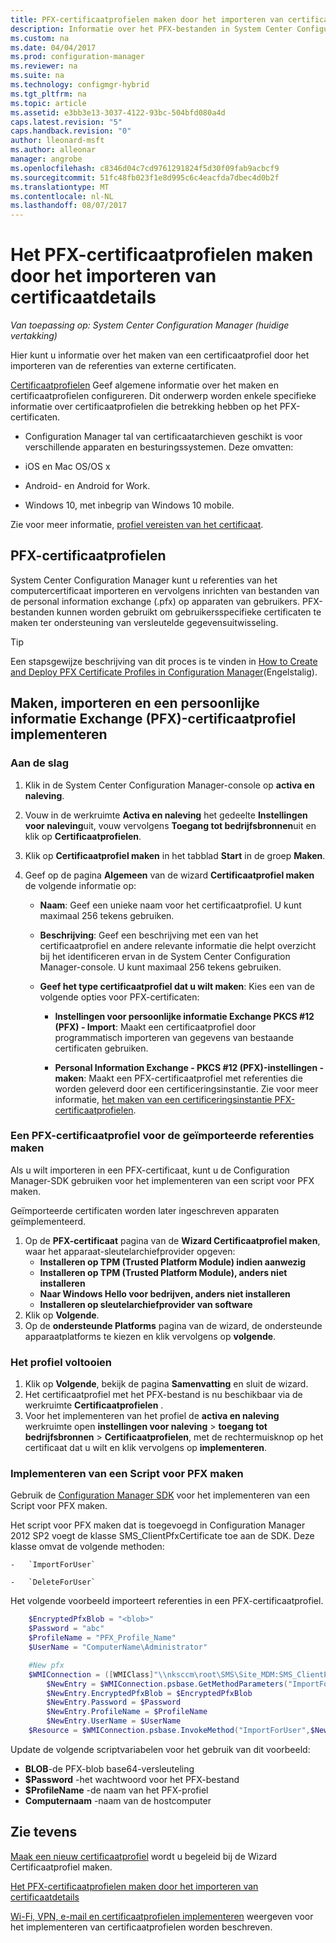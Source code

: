 ```yaml
---
title: PFX-certificaatprofielen maken door het importeren van certificaatdetails | Microsoft Docs
description: Informatie over het PFX-bestanden in System Center Configuration Manager gebruiken voor het genereren van gebruikersspecifieke certificaten die ondersteuning van versleutelde gegevensuitwisseling.
ms.custom: na
ms.date: 04/04/2017
ms.prod: configuration-manager
ms.reviewer: na
ms.suite: na
ms.technology: configmgr-hybrid
ms.tgt_pltfrm: na
ms.topic: article
ms.assetid: e3bb3e13-3037-4122-93bc-504bfd080a4d
caps.latest.revision: "5"
caps.handback.revision: "0"
author: lleonard-msft
ms.author: alleonar
manager: angrobe
ms.openlocfilehash: c8346d04c7cd9761291824f5d30f09fab9acbcf9
ms.sourcegitcommit: 51fc48fb023f1e8d995c6c4eacfda7dbec4d0b2f
ms.translationtype: MT
ms.contentlocale: nl-NL
ms.lasthandoff: 08/07/2017
---
```

# <a name="how-to-create-pfx-certificate-profiles-by-importing-certificate-details"></a>Het PFX-certificaatprofielen maken door het importeren van certificaatdetails

*Van toepassing op: System Center Configuration Manager (huidige vertakking)*


Hier kunt u informatie over het maken van een certificaatprofiel door het importeren van de referenties van externe certificaten.  

[Certificaatprofielen](../../protect/deploy-use/introduction-to-certificate-profiles.md) Geef algemene informatie over het maken en certificaatprofielen configureren. Dit onderwerp worden enkele specifieke informatie over certificaatprofielen die betrekking hebben op het PFX-certificaten.

-  Configuration Manager tal van certificaatarchieven geschikt is voor verschillende apparaten en besturingssystemen.  Deze omvatten:

 -   iOS en Mac OS/OS x
 -   Android- en Android for Work.
 -   Windows 10, met inbegrip van Windows 10 mobile.

Zie voor meer informatie, [profiel vereisten van het certificaat](../../protect/plan-design/prerequisites-for-certificate-profiles.md).

## <a name="pfx-certificate-profiles"></a>PFX-certificaatprofielen
System Center Configuration Manager kunt u referenties van het computercertificaat importeren en vervolgens inrichten van bestanden van de personal information exchange (.pfx) op apparaten van gebruikers. PFX-bestanden kunnen worden gebruikt om gebruikersspecifieke certificaten te maken ter ondersteuning van versleutelde gegevensuitwisseling.

> [!TIP]  
>  Een stapsgewijze beschrijving van dit proces is te vinden in [How to Create and Deploy PFX Certificate Profiles in Configuration Manager](http://blogs.technet.com/b/karanrustagi/archive/2015/09/01/how-to-create-and-deploy-pfx-certificate-profiles-in-configuration-manager.aspx)(Engelstalig).  

## <a name="create-import-and-deploy-a-personal-information-exchange-pfx-certificate-profile"></a>Maken, importeren en een persoonlijke informatie Exchange (PFX)-certificaatprofiel implementeren  

### <a name="get-started"></a>Aan de slag

1.  Klik in de System Center Configuration Manager-console op **activa en naleving**.  
2.  Vouw in de werkruimte **Activa en naleving** het gedeelte **Instellingen voor naleving**uit, vouw vervolgens **Toegang tot bedrijfsbronnen**uit en klik op **Certificaatprofielen**.  

3.  Klik op **Certificaatprofiel maken** in het tabblad **Start** in de groep **Maken**.

4.  Geef op de pagina **Algemeen** van de wizard **Certificaatprofiel maken** de volgende informatie op:  

    -   **Naam**: Geef een unieke naam voor het certificaatprofiel. U kunt maximaal 256 tekens gebruiken.  

    -   **Beschrijving**: Geef een beschrijving met een van het certificaatprofiel en andere relevante informatie die helpt overzicht bij het identificeren ervan in de System Center Configuration Manager-console. U kunt maximaal 256 tekens gebruiken.  

    -   **Geef het type certificaatprofiel dat u wilt maken**: Kies een van de volgende opties voor PFX-certificaten:  

        -   **Instellingen voor persoonlijke informatie Exchange PKCS #12 (PFX) - Import**: Maakt een certificaatprofiel door programmatisch importeren van gegevens van bestaande certificaten gebruiken.  

        -   **Personal Information Exchange - PKCS #12 (PFX)-instellingen - maken**: Maakt een PFX-certificaatprofiel met referenties die worden geleverd door een certificeringsinstantie.  Zie voor meer informatie, [het maken van een certificeringsinstantie PFX-certificaatprofielen](../../mdm/deploy-use/create-pfx-certificate-profiles.md).


### <a name="create-a-pfx-certificate-profile-for-the-imported-credentials"></a>Een PFX-certificaatprofiel voor de geïmporteerde referenties maken

Als u wilt importeren in een PFX-certificaat, kunt u de Configuration Manager-SDK gebruiken voor het implementeren van een script voor PFX maken. 

Geïmporteerde certificaten worden later ingeschreven apparaten geïmplementeerd.

1. Op de **PFX-certificaat** pagina van de **Wizard Certificaatprofiel maken**, waar het apparaat-sleutelarchiefprovider opgeven:
    -   **Installeren op TPM (Trusted Platform Module) indien aanwezig**  
    -   **Installeren op TPM (Trusted Platform Module), anders niet installeren** 
    -   **Naar Windows Hello voor bedrijven, anders niet installeren** 
    -   **Installeren op sleutelarchiefprovider van software** 
2. Klik op **Volgende**. 
3. Op de **ondersteunde Platforms** pagina van de wizard, de ondersteunde apparaatplatforms te kiezen en klik vervolgens op **volgende**.

### <a name="finish-the-profile"></a>Het profiel voltooien

1.  Klik op **Volgende**, bekijk de pagina **Samenvatting** en sluit de wizard.  
2.  Het certificaatprofiel met het PFX-bestand is nu beschikbaar via de werkruimte **Certificaatprofielen** . 
3.  Voor het implementeren van het profiel de **activa en naleving** werkruimte open **instellingen voor naleving** > **toegang tot bedrijfsbronnen** > **Certificaatprofielen**, met de rechtermuisknop op het certificaat dat u wilt en klik vervolgens op **implementeren**. 

### <a name="deploy-a-create-pfx-script"></a>Implementeren van een Script voor PFX maken

Gebruik de [Configuration Manager SDK](http://go.microsoft.com/fwlink/?LinkId=613525) voor het implementeren van een Script voor PFX maken. 

Het script voor PFX maken dat is toegevoegd in Configuration Manager 2012 SP2 voegt de klasse SMS_ClientPfxCertificate toe aan de SDK. Deze klasse omvat de volgende methoden:  

    -   `ImportForUser`  

    -   `DeleteForUser`  

Het volgende voorbeeld importeert referenties in een PFX-certificaatprofiel.

``` powershell
    $EncryptedPfxBlob = "<blob>"  
    $Password = "abc"  
    $ProfileName = "PFX_Profile_Name"  
    $UserName = "ComputerName\Administrator"  

    #New pfx  
    $WMIConnection = ([WMIClass]"\\nksccm\root\SMS\Site_MDM:SMS_ClientPfxCertificate")  
        $NewEntry = $WMIConnection.psbase.GetMethodParameters("ImportForUser")  
        $NewEntry.EncryptedPfxBlob = $EncryptedPfxBlob  
        $NewEntry.Password = $Password  
        $NewEntry.ProfileName = $ProfileName  
        $NewEntry.UserName = $UserName  
    $Resource = $WMIConnection.psbase.InvokeMethod("ImportForUser",$NewEntry,$null)  
```  

Update de volgende scriptvariabelen voor het gebruik van dit voorbeeld:  

   -   **BLOB**\-de PFX-blob base64-versleuteling  
   -   **$Password** -het wachtwoord voor het PFX-bestand  
   -   **$ProfileName** -de naam van het PFX-profiel  
   -   **Computernaam** -naam van de hostcomputer   

## <a name="see-also"></a>Zie tevens
[Maak een nieuw certificaatprofiel](../../protect/deploy-use/create-certificate-profiles.md) wordt u begeleid bij de Wizard Certificaatprofiel maken.

[Het PFX-certificaatprofielen maken door het importeren van certificaatdetails](../../mdm/deploy-use/create-pfx-certificate-profiles.md)

[Wi-Fi, VPN, e-mail en certificaatprofielen implementeren](../../protect/deploy-use/deploy-wifi-vpn-email-cert-profiles.md) weergeven voor het implementeren van certificaatprofielen worden beschreven.